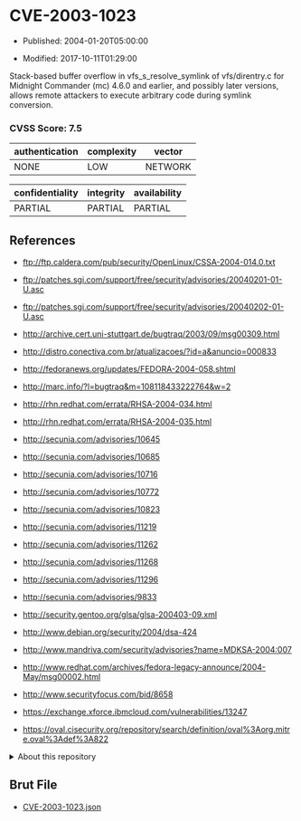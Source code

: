 # CVE-2003-1023

- Published: 2004-01-20T05:00:00

- Modified: 2017-10-11T01:29:00

Stack-based buffer overflow in vfs_s_resolve_symlink of vfs/direntry.c for Midnight Commander (mc) 4.6.0 and earlier, and possibly later versions, allows remote attackers to execute arbitrary code during symlink conversion.

### CVSS Score: **7.5**

| authentication | complexity | vector |
| --- | --- | --- |
| NONE | LOW | NETWORK |

| confidentiality | integrity | availability |
| --- | --- | --- |
| PARTIAL | PARTIAL | PARTIAL |

## References

* ftp://ftp.caldera.com/pub/security/OpenLinux/CSSA-2004-014.0.txt

* ftp://patches.sgi.com/support/free/security/advisories/20040201-01-U.asc

* ftp://patches.sgi.com/support/free/security/advisories/20040202-01-U.asc

* http://archive.cert.uni-stuttgart.de/bugtraq/2003/09/msg00309.html

* http://distro.conectiva.com.br/atualizacoes/?id=a&anuncio=000833

* http://fedoranews.org/updates/FEDORA-2004-058.shtml

* http://marc.info/?l=bugtraq&m=108118433222764&w=2

* http://rhn.redhat.com/errata/RHSA-2004-034.html

* http://rhn.redhat.com/errata/RHSA-2004-035.html

* http://secunia.com/advisories/10645

* http://secunia.com/advisories/10685

* http://secunia.com/advisories/10716

* http://secunia.com/advisories/10772

* http://secunia.com/advisories/10823

* http://secunia.com/advisories/11219

* http://secunia.com/advisories/11262

* http://secunia.com/advisories/11268

* http://secunia.com/advisories/11296

* http://secunia.com/advisories/9833

* http://security.gentoo.org/glsa/glsa-200403-09.xml

* http://www.debian.org/security/2004/dsa-424

* http://www.mandriva.com/security/advisories?name=MDKSA-2004:007

* http://www.redhat.com/archives/fedora-legacy-announce/2004-May/msg00002.html

* http://www.securityfocus.com/bid/8658

* https://exchange.xforce.ibmcloud.com/vulnerabilities/13247

* https://oval.cisecurity.org/repository/search/definition/oval%3Aorg.mitre.oval%3Adef%3A822

<details>
<summary>About this repository</summary> 

  This repository is part of the project [Live Hack CVE](https://github.com/Live-Hack-CVE). Main website can be found [www.live-hack.org](https://www.live-hack.org) 
  
  Made by [Sn0wAlice](https://github.com/Sn0wAlice) for the people that care about security and need to have a feed of the latest CVEs. Hope you enjoy it, don't forget to star the repo and follow me on [Twitter](https://twitter.com/Sn0wAlice) and [Github](https://github.com/Sn0wAlice). And that is my [personnal website](https://www.alice-snow.me/)

  - [Home Page](https://github.com/Live-Hack-CVE)
  - [Framework](https://github.com/Live-Hack-CVE/cve-framework)
  - [CVE database](https://github.com/Live-Hack-CVE/full_database)
  - [Changelog](https://github.com/Live-Hack-CVE/Changelog)
</details>

## Brut File

* [CVE-2003-1023.json](https://raw.githubusercontent.com/Live-Hack-CVE/full_database/main/cves/2003/CVE-2003-1023.json)

